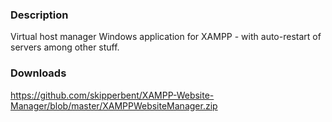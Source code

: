 ### Description
Virtual host manager Windows application for XAMPP - with auto-restart of servers among other stuff.

### Downloads
https://github.com/skipperbent/XAMPP-Website-Manager/blob/master/XAMPPWebsiteManager.zip
